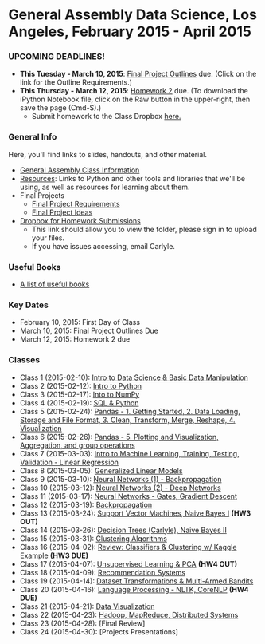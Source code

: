 General Assembly Data Science, Los Angeles, February 2015 - April 2015
===========

### UPCOMING DEADLINES!
- **This Tuesday - March 10, 2015**: [Final Project Outlines](https://github.com/ga-students/la-dat-06/wiki/Final_Project_Req#outline-due-march-10-present--discuss-april-23) due. (Click on the link for the Outline Requirements.)
- **This Thursday - March 12, 2015**: [Homework 2](./Homework/HW2/LinRegressionHW.ipynb) due. (To download the iPython Notebook file, click on the Raw button in the upper-right, then save the page (Cmd-S).)
  - Submit homework to the Class Dropbox [here.](https://www.dropbox.com/sh/ezw663kqc9327wo/AAAwmMvntIUpFQK7KCllu5P1a?dl=0)

### General Info
Here, you'll find links to slides, handouts, and other material.
- [General Assembly Class Information](https://generalassemb.ly/education/data-science/los-angeles)
- [Resources](https://github.com/ga-students/la-dat-05/wiki/Resources): Links to Python and other tools and libraries that we'll be using, as well as resources for learning about them. 
- Final Projects
  - [Final Project Requirements](https://github.com/ga-students/la-dat-06/wiki/Final_Project_Req)
  - [Final Project Ideas](https://github.com/ga-students/la-dat-06/wiki/Final_Project_Ideas)
- [Dropbox for Homework Submissions](https://www.dropbox.com/sh/44oubb2aewg102d/AACJR0vv0m1sZJ7jj58sjyGWa?dl=0)
  - This link should allow you to view the folder, please sign in to upload your files.
  - If you have issues accessing, email Carlyle.
### Useful Books
- [A list of useful books](https://github.com/adparker/GADSLA_1403/wiki/Books)

### Key Dates
- February 10, 2015: First Day of Class
- March 10, 2015: Final Project Outlines Due
- March 12, 2015: Homework 2 due

### Classes
- Class 1 (2015-02-10): [Intro to Data Science & Basic Data Manipulation](https://github.com/ga-students/la-dat-06/wiki/Lesson-01)
- Class 2 (2015-02-12): [Intro to Python](https://github.com/ga-students/la-dat-06/wiki/Lesson-02)
- Class 3 (2015-02-17): [Into to NumPy](https://github.com/ga-students/la-dat-06/wiki/Lesson-03)
- Class 4 (2015-02-19): [SQL & Python](https://github.com/ga-students/la-dat-06/wiki/Lesson-04)
- Class 5 (2015-02-24): [Pandas - 1. Getting Started, 2. Data Loading, Storage and File Format, 3. Clean, Transform, Merge, Reshape, 4. Visualization](https://github.com/ga-students/la-dat-06/wiki/Lesson-05)
- Class 6 (2015-02-26): [Pandas - 5. Plotting and Visualization, Aggregation, and group operations](https://github.com/ga-students/la-dat-06/wiki/Lesson-06)
- Class 7 (2015-03-03): [Intro to Machine Learning, Training, Testing, Validation - Linear Regression](https://github.com/ga-students/la-dat-06/wiki/Lesson-07)
- Class 8 (2015-03-05): [Generalized Linear Models](https://github.com/ga-students/la-dat-06/wiki/Lesson-08)
- Class 9 (2015-03-10): [Neural Networks (1) - Backpropagation](https://github.com/ga-students/la-dat-06/wiki/Lesson-09)
- Class 10 (2015-03-12): [Neural Networks (2) - Deep Networks](https://github.com/ga-students/la-dat-06/wiki/Lesson-10)
- Class 11 (2015-03-17): [Neural Networks - Gates, Gradient Descent](https://github.com/ga-students/la-dat-06/wiki/Lesson-11)
- Class 12 (2015-03-19): [Backpropagation](https://github.com/ga-students/la-dat-06/wiki/Lesson-12)
- Class 13 (2015-03-24): [Support Vector Machines, Naive Bayes I](https://github.com/ga-students/la-dat-06/wiki/Lesson-13) **(HW3 OUT)**
- Class 14 (2015-03-26): [Decision Trees (Carlyle), Naive Bayes II](https://github.com/ga-students/la-dat-06/wiki/Lesson-14)
- Class 15 (2015-03-31): [Clustering Algorithms](https://github.com/ga-students/la-dat-06/wiki/Lesson-15)
- Class 16 (2015-04-02): [Review: Classifiers & Clustering w/ Kaggle Example](https://github.com/ga-students/la-dat-06/wiki/Lesson-16) **(HW3 DUE)**
- Class 17 (2015-04-07): [Unsupervised Learning & PCA](https://github.com/ga-students/la-dat-06/wiki/Lesson-17) **(HW4 OUT)**
- Class 18 (2015-04-09): [Recommendation Systems](https://github.com/ga-students/la-dat-06/wiki/Lesson-18)
- Class 19 (2015-04-14): [Dataset Transformations & Multi-Armed Bandits](https://github.com/ga-students/la-dat-06/wiki/Lesson-19)
- Class 20 (2015-04-16): [Language Processing - NLTK, CoreNLP](https://github.com/ga-students/la-dat-06/wiki/Lesson-20) **(HW4 DUE)**
- Class 21 (2015-04-21): [Data Visualization](https://github.com/ga-students/la-dat-06/wiki/Lesson-21)
- Class 22 (2015-04-23): [Hadoop, MapReduce, Distributed Systems](https://github.com/ga-students/la-dat-06/wiki/Lesson-22)
- Class 23 (2015-04-28): [Final Review]
- Class 24 (2015-04-30): [Projects Presentations]
